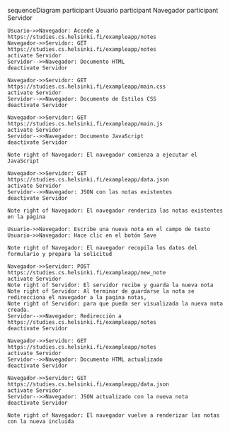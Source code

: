 sequenceDiagram
    participant Usuario
    participant Navegador
    participant Servidor

    Usuario->>Navegador: Accede a https://studies.cs.helsinki.fi/exampleapp/notes
    Navegador->>Servidor: GET https://studies.cs.helsinki.fi/exampleapp/notes
    activate Servidor
    Servidor-->>Navegador: Documento HTML
    deactivate Servidor

    Navegador->>Servidor: GET https://studies.cs.helsinki.fi/exampleapp/main.css
    activate Servidor
    Servidor-->>Navegador: Documento de Estilos CSS
    deactivate Servidor

    Navegador->>Servidor: GET https://studies.cs.helsinki.fi/exampleapp/main.js
    activate Servidor
    Servidor-->>Navegador: Documento JavaScript
    deactivate Servidor

    Note right of Navegador: El navegador comienza a ejecutar el JavaScript

    Navegador->>Servidor: GET https://studies.cs.helsinki.fi/exampleapp/data.json
    activate Servidor
    Servidor-->>Navegador: JSON con las notas existentes
    deactivate Servidor

    Note right of Navegador: El navegador renderiza las notas existentes en la página

    Usuario->>Navegador: Escribe una nueva nota en el campo de texto
    Usuario->>Navegador: Hace clic en el botón Save

    Note right of Navegador: El navegador recopila los datos del formulario y prepara la solicitud

    Navegador->>Servidor: POST https://studies.cs.helsinki.fi/exampleapp/new_note
    activate Servidor
    Note right of Servidor: El servidor recibe y guarda la nueva nota
    Note right of Servidor: Al terminar de guardarse la nota se redirecciona el navegador a la pagina notas, 
    Note right of Servidor: para que pueda ser visualizada la nueva nota creada.
    Servidor-->>Navegador: Redirección a https://studies.cs.helsinki.fi/exampleapp/notes
    deactivate Servidor

    Navegador->>Servidor: GET https://studies.cs.helsinki.fi/exampleapp/notes
    activate Servidor
    Servidor-->>Navegador: Documento HTML actualizado
    deactivate Servidor

    Navegador->>Servidor: GET https://studies.cs.helsinki.fi/exampleapp/data.json
    activate Servidor
    Servidor-->>Navegador: JSON actualizado con la nueva nota
    deactivate Servidor

    Note right of Navegador: El navegador vuelve a renderizar las notas con la nueva incluida

